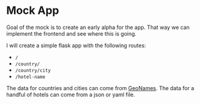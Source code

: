 # Mock App

Goal of the mock is to create an early alpha for the app. That way we can
implement the frontend and see where this is going.

I will create a simple flask app with the following routes:

* `/`
* `/country/`
* `/country/city`
* `/hotel-name`

The data for countries and cities can come from [GeoNames](http://download.geonames.org/export/dump/).
The data for a handful of hotels can come from a json or yaml file.
